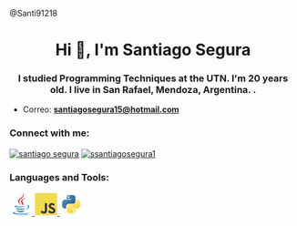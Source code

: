 @Santi91218

<h1 align="center">Hi 👋, I'm Santiago Segura</h1>
<h3 align="center">I studied Programming Techniques at the UTN. I'm 20 years old. I live in San Rafael, Mendoza, Argentina.
.</h3>

- Correo: **santiagosegura15@hotmail.com**

<h3 align="left">Connect with me:</h3>
<p align="left">
<a href="https://fb.com/santiago segura" target="blank"><img align="center" src="https://raw.githubusercontent.com/rahuldkjain/github-profile-readme-generator/master/src/images/icons/Social/facebook.svg" alt="santiago segura" height="30" width="40" /></a>
<a href="https://instagram.com/ssantiagosegura1" target="blank"><img align="center" src="https://raw.githubusercontent.com/rahuldkjain/github-profile-readme-generator/master/src/images/icons/Social/instagram.svg" alt="ssantiagosegura1" height="30" width="40" /></a>
</p>

<h3 align="left">Languages and Tools:</h3>
<p align="left"> <a href="https://www.java.com" target="_blank" rel="noreferrer"> <img src="https://raw.githubusercontent.com/devicons/devicon/master/icons/java/java-original.svg" alt="java" width="40" height="40"/> </a> <a href="https://developer.mozilla.org/en-US/docs/Web/JavaScript" target="_blank" rel="noreferrer"> <img src="https://raw.githubusercontent.com/devicons/devicon/master/icons/javascript/javascript-original.svg" alt="javascript" width="40" height="40"/> </a> <a href="https://www.python.org" target="_blank" rel="noreferrer"> <img src="https://raw.githubusercontent.com/devicons/devicon/master/icons/python/python-original.svg" alt="python" width="40" height="40"/> </a> </p>

